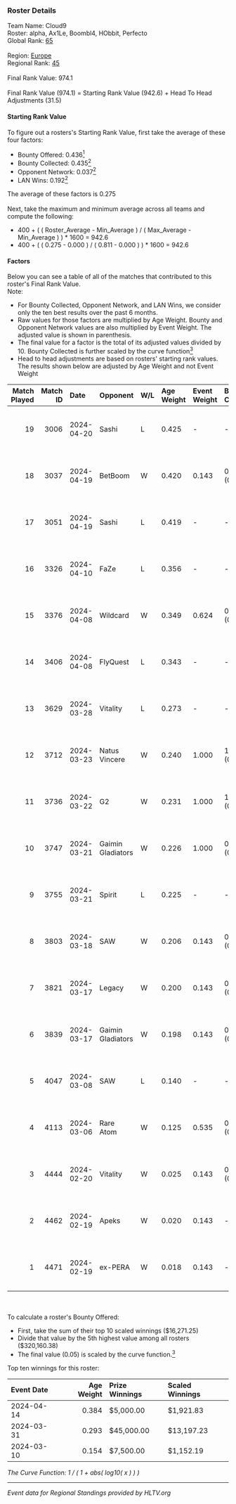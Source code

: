 ### Roster Details<br />
Team Name: Cloud9<br />
Roster: alpha, Ax1Le, Boombl4, HObbit, Perfecto<br />
Global Rank: [65](../../standings_global_2024_08_14.md)<br />
<br />
Region: [Europe]( ../../standings_europe_2024_08_14.md)<br />
Regional Rank: [45]( ../../standings_europe_2024_08_14.md)<br />
<br />
Final Rank Value:  974.1<br />
<br />
Final Rank Value (974.1) = Starting Rank Value (942.6) + Head To Head Adjustments (31.5)<br />

#### Starting Rank Value<br />
To figure out a rosters's Starting Rank Value, first take the average of these four factors:<br />
- Bounty Offered: 0.436[<sup>1</sup>](#table2)
- Bounty Collected: 0.435[<sup>2</sup>](#table1)
- Opponent Network: 0.037[<sup>2</sup>](#table1)
- LAN Wins: 0.192[<sup>2</sup>](#table1)

The average of these factors is 0.275<br />
<br />
Next, take the maximum and minimum average across all teams and compute the following:<br />
- 400 + ( ( Roster_Average - Min_Average ) / ( Max_Average - Min_Average ) ) * 1600 = 942.6
- 400 + ( ( 0.275 - 0.000 ) / ( 0.811 - 0.000 ) ) * 1600 = 942.6


#### Factors<br />
Below you can see a table of all of the matches that contributed to this roster's Final Rank Value.<br />
Note:<br />

- For Bounty Collected, Opponent Network, and LAN Wins, we consider only the ten best results over the past 6 months.
- Raw values for those factors are multiplied by Age Weight. Bounty and Opponent Network values are also multiplied by Event Weight. The adjusted value is shown in parenthesis.
- The final value for a factor is the total of its adjusted values divided by 10. Bounty Collected is further scaled by the curve function[<sup>3</sup>](#curveFunction)
- Head to head adjustments are based on rosters' starting rank values. The results shown below are adjusted by Age Weight and not Event Weight
<span id="table1"></span><br />


| Match Played | Match ID | Date       | Opponent          | W/L | Age Weight | Event Weight | Bounty Collected | Opponent Network | LAN Wins  | H2H Adj. | Roster                                       |
| -: | -: | :- | :- | :- | :- | :- | :- | :- | :- | -: | :- |
|           19 |     3006 | 2024-04-20 | Sashi             | L   | 0.425      | -            | -                | -                | -         |    -4.41 | alpha, Ax1Le, Boombl4, HObbit, Perfecto      |
|           18 |     3037 | 2024-04-19 | BetBoom           | W   | 0.420      | 0.143        | 0.223 (0.013)    | 0.456 (0.027)    | -         |    11.56 | alpha, Ax1Le, Boombl4, HObbit, Perfecto      |
|           17 |     3051 | 2024-04-19 | Sashi             | L   | 0.419      | -            | -                | -                | -         |    -4.29 | alpha, Ax1Le, Boombl4, HObbit, Perfecto      |
|           16 |     3326 | 2024-04-10 | FaZe              | L   | 0.356      | -            | -                | -                | -         |    -0.17 | Ax1Le, Boombl4, electroNic, HObbit, Perfecto |
|           15 |     3376 | 2024-04-08 | Wildcard          | W   | 0.349      | 0.624        | 0.005 (0.001)    | -                | 1 (0.349) |     0.95 | Ax1Le, Boombl4, electroNic, HObbit, Perfecto |
|           14 |     3406 | 2024-04-08 | FlyQuest          | L   | 0.343      | -            | -                | -                | -         |    -3.74 | Ax1Le, Boombl4, electroNic, HObbit, Perfecto |
|           13 |     3629 | 2024-03-28 | Vitality          | L   | 0.273      | -            | -                | -                | -         |    -0.07 | Ax1Le, Boombl4, electroNic, HObbit, Perfecto |
|           12 |     3712 | 2024-03-23 | Natus Vincere     | W   | 0.240      | 1.000        | 1.000 (0.240)    | 0.415 (0.100)    | 1 (0.240) |     7.54 | Ax1Le, Boombl4, electroNic, HObbit, Perfecto |
|           11 |     3736 | 2024-03-22 | G2                | W   | 0.231      | 1.000        | 1.000 (0.231)    | 0.525 (0.121)    | 1 (0.231) |     7.26 | Ax1Le, Boombl4, electroNic, HObbit, Perfecto |
|           10 |     3747 | 2024-03-21 | Gaimin Gladiators | W   | 0.226      | 1.000        | 0.032 (0.007)    | 0.326 (0.074)    | 1 (0.226) |     3.21 | Ax1Le, Boombl4, electroNic, HObbit, Perfecto |
|            9 |     3755 | 2024-03-21 | Spirit            | L   | 0.225      | -            | -                | -                | -         |    -0.06 | Ax1Le, Boombl4, electroNic, HObbit, Perfecto |
|            8 |     3803 | 2024-03-18 | SAW               | W   | 0.206      | 0.143        | 0.094 (0.003)    | 0.624 (0.018)    | 1 (0.206) |     6.15 | Ax1Le, Boombl4, electroNic, HObbit, Perfecto |
|            7 |     3821 | 2024-03-17 | Legacy            | W   | 0.200      | 0.143        | 0.114 (0.003)    | 0.591 (0.017)    | 1 (0.200) |     3.34 | Ax1Le, Boombl4, electroNic, HObbit, Perfecto |
|            6 |     3839 | 2024-03-17 | Gaimin Gladiators | W   | 0.198      | 0.143        | 0.032 (0.001)    | 0.326 (0.009)    | 1 (0.198) |     2.80 | Ax1Le, Boombl4, electroNic, HObbit, Perfecto |
|            5 |     4047 | 2024-03-08 | SAW               | L   | 0.140      | -            | -                | -                | -         |    -0.22 | Ax1Le, Boombl4, electroNic, HObbit, Perfecto |
|            4 |     4113 | 2024-03-06 | Rare Atom         | W   | 0.125      | 0.535        | 0.002 (0.000)    | -                | -         |     0.37 | Ax1Le, Boombl4, electroNic, HObbit, Perfecto |
|            3 |     4444 | 2024-02-20 | Vitality          | W   | 0.025      | 0.143        | 0.606 (0.002)    | 0.424 (0.002)    | 1 (0.025) |     0.79 | Ax1Le, Boombl4, electroNic, HObbit, Perfecto |
|            2 |     4462 | 2024-02-19 | Apeks             | W   | 0.020      | 0.143        | -                | 0.135 (0.000)    | 1 (0.020) |     0.22 | Ax1Le, Boombl4, electroNic, HObbit, Perfecto |
|            1 |     4471 | 2024-02-19 | ex-PERA           | W   | 0.018      | 0.143        | -                | 0.449 (0.001)    | 1 (0.018) |     0.26 | Ax1Le, Boombl4, electroNic, HObbit, Perfecto |

<br />
<span id="table2"></span><br />
To calculate a roster's Bounty Offered:<br />

- First, take the sum of their top 10 scaled winnings ($16,271.25)
- Divide that value by the 5th highest value among all rosters ($320,160.38)
- The final value (0.05) is scaled by the curve function.[<sup>3</sup>](#curveFunction)

Top ten winnings for this roster:<br />

| Event Date | Age Weight | Prize Winnings | Scaled Winnings |
| :- | -: | :- | :- |
| 2024-04-14 |      0.384 | $5,000.00      | $1,921.83       |
| 2024-03-31 |      0.293 | $45,000.00     | $13,197.23      |
| 2024-03-10 |      0.154 | $7,500.00      | $1,152.19       |


<span id="curveFunction"></span>_The Curve Function: 1 / ( 1 + abs( log10( x ) ) )_<br />

---
_Event data for Regional Standings provided by HLTV.org_<br />
